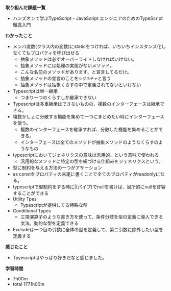 **取り組んだ課題一覧**
* ハンズオンで学ぶTypeScript - JavaScript エンジニアのためのTypeScript徹底入門

**わかったこと**
* メンバ変数(クラス内の変数)にstaticをつければ、いちいちインスタンス化しなくてもプロパティを呼び出せる
  * 抽象メソッドは必ずオーバーライドしなければいけない。
  * 抽象メソッドには処理の実態がないメソッド。
  * こんな名前のメソッドがあります、と宣言してるだけ。
  * 抽象メソッドの宣言のことを`シグネチャ`と言う
  * 抽象メソッドは抽象くらすの中で定義されてないといけない
* Typescriptは単一継承
  * つまり一つのくらすしか継承できない
* Typescriptは多重継承はできないものの、複数のインターフェースは継承できる。
* 複数かしょに分散する機能を集めて一つにまとめたい時にインターフェースを使う。
  * 複数のインターフェースを継承すれば、分散した機能を集めることができる。
  * インターフェースは全てのメソッドが抽象メソッドのようなくらすのようなもの
* typescriptにおいてジェネリクスの意味は汎用的、という意味で使われる
  * 汎用的なメソッドに特定の型を紐づける仕組みをジェネリクスという。
* 型に制約を与える方法の一つがアサーション
* as constをプロパティの末尾に書くことで全てのプロパティがreadonlyになる。
* typescriptで型制約をする時に|(パイプ)でnullを書けば、局所的にnullを許容することができる
* Utility Tpes
  * Typescriptが提供してる特殊な型
* Conditional Types
  * 三項演算子のような書き方を使って、条件分岐を型の定義に導入できる文法。動的な型を定義できる
* Excludeは一つ目の引数に全体の型を定義して、第二引数に除外したい型を定義する

**感じたこと**
* Tpyescriptはやっぱり好きだなと感じました。

**学習時間**
* 7h00m
 * total 1771h00m
